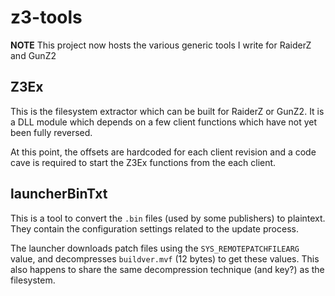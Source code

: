 ﻿z3-tools
========

**NOTE** This project now hosts the various generic tools I write for RaiderZ and GunZ2


## Z3Ex

This is the filesystem extractor which can be built for RaiderZ or GunZ2. It is a DLL module which depends on a few client functions which have not yet been fully reversed.

At this point, the offsets are hardcoded for each client revision and a code cave is required to start the Z3Ex functions from the each client.


## launcherBinTxt

This is a tool to convert the `.bin` files (used by some publishers) to plaintext. They contain the configuration settings related to the update process.

The launcher downloads patch files using the `SYS_REMOTEPATCHFILEARG` value, and decompresses `buildver.mvf` (12 bytes) to get these values. This also happens to share the same decompression technique (and key?) as the filesystem.